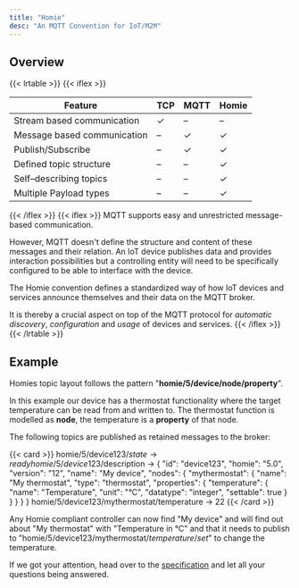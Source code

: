 ```yaml
---
title: "Homie"
desc: "An MQTT Convention for IoT/M2M"
---
```


## Overview

{{< lrtable >}}
{{< iflex >}}

| Feature                       | TCP    | MQTT   | Homie  |
|-------------------------------|--------|--------|--------|
| Stream based communication    |   ✓    |   –    |   –    |
| Message based communication   |   –    |   ✓    |   ✓    |
| Publish/Subscribe             |   –    |   ✓    |   ✓    |
| Defined topic structure       |   –    |   –    |   ✓    |
| Self–describing topics        |   –    |   –    |   ✓    |
| Multiple Payload types        |   –    |   –    |   ✓    |

{{< /iflex >}}
{{< iflex >}}
MQTT supports easy and unrestricted message-based communication.

However, MQTT doesn't define the structure and content of these messages and their relation. An IoT device publishes data and provides interaction possibilities but a controlling entity will need to be specifically configured to be able to interface with the device.

The Homie convention defines a standardized way of how IoT devices and services announce themselves and their data on the MQTT broker.

It is thereby a crucial aspect on top of the MQTT protocol for *automatic discovery*, *configuration* and *usage* of devices and services.
{{< /iflex >}}
{{< /lrtable >}}


## Example

Homies topic layout follows the pattern "**homie/5/device/node/property**".

In this example our device has a thermostat functionality where the target
temperature can be read from and written to. The thermostat function
is modelled as **node**, the temperature is a **property** of that node.

The following topics are published as retained messages to the broker:

{{< card >}}
      homie/5/device123/$state → ready
      homie/5/device123/$description → {
        "id": "device123",
        "homie": "5.0",
        "version": "12",
        "name": "My device",
        "nodes": {
          "mythermostat": {
            "name": "My thermostat",
            "type": "thermostat",
            "properties": {
              "temperature": {
                "name": "Temperature",
                "unit": "°C",
                "datatype": "integer",
                "settable": true
              }
            }
          }
        }
      }
      homie/5/device123/mythermostat/temperature → 22
{{< /card >}}

Any Homie compliant controller can now find "My device" and will find out
about "My thermostat" with "Temperature in °C" and that it needs to publish
to "homie/5/device123/mythermostat/*temperature*/*set*" to change the temperature.

If we got your attention, head over to the <a href="/specification/">specification</a>
and let all your questions being answered.
